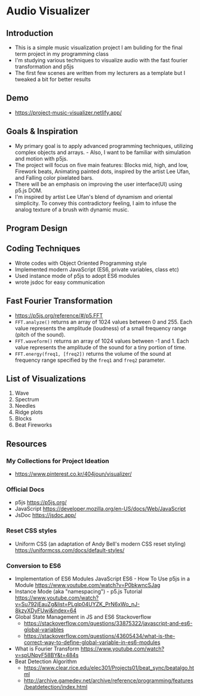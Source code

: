 # Audio Visualizer

## Introduction

- This is a simple music visualization project I am buliding for the final term project in my programming class
- I'm studying various techniques to visualize audio with the fast fourier transformation and p5js
- The first few scenes are written from my lecturers as a template but I tweaked a bit for better results

## Demo

- https://project-music-visualizer.netlify.app/

## Goals & Inspiration

- My primary goal is to apply advanced programming techniques, utilizing complex objects and arrays. - Also, I want to be familiar with simulation and motion with p5js.
- The project will focus on five main features: Blocks mid, high, and low, Firework beats, Animating painted dots, inspired by the artist Lee Ufan, and Falling color pixelated bars.
- There will be an emphasis on improving the user interface(UI) using p5.js DOM.
- I'm inspired by artist Lee Ufan's blend of dynamism and oriental simplicity. To convey this contradictory feeling, I aim to infuse the analog texture of a brush with dynamic music.

## Program Design

## Coding Techniques

- Wrote codes with Object Oriented Programming style
- Implemented modern JavaScript (ES6, private variables, class etc)
- Used instance mode of p5js to adopt ES6 modules
- wrote jsdoc for easy communication

## Fast Fourier Transformation

- https://p5js.org/reference/#/p5.FFT
- `FFT.analyze()` returns an array of 1024 values between 0 and 255. Each value represents the amplitude (loudness) of a small frequency range (pitch of the sound).
- `FFT.waveform()` returns an array of 1024 values between -1 and 1. Each value represents the amplitude of the sound for a tiny portion of time.
- `FFT.energy(freq1, [freq2])` returns the volume of the sound at frequency range specified by the `freq1` and `freq2` parameter.

## List of Visualizations

1. Wave
2. Spectrum
3. Needles
4. Ridge plots
5. Blocks
6. Beat Fireworks

## Resources

### My Collections for Project Ideation

- https://www.pinterest.co.kr/404joun/visualizer/

### Official Docs

- p5js https://p5js.org/
- JavaScript https://developer.mozilla.org/en-US/docs/Web/JavaScript
- JsDoc https://jsdoc.app/

### Reset CSS styles

- Uniform CSS (an adaptation of Andy Bell's modern CSS reset styling) https://uniformcss.com/docs/default-styles/

### Conversion to ES6

- Implementation of ES6 Modules
  JavaScript ES6 - How To Use p5js in a Module https://www.youtube.com/watch?v=P0bkwncSJag
- Instance Mode (aka "namespacing") - p5.js Tutorial https://www.youtube.com/watch?v=Su792jEauZg&list=PLglp04UYZK_PrN6xWo_nJ-8kzyXDyFUwi&index=64
- Global State Management in JS and ES6
  Stackoverflow
  - https://stackoverflow.com/questions/33875322/javascript-and-es6-global-variables
  - https://stackoverflow.com/questions/43605434/what-is-the-correct-way-to-define-global-variable-in-es6-modules
- What is Fourier Transform https://www.youtube.com/watch?v=spUNpyF58BY&t=484s
- Beat Detection Algorithm
  - https://www.clear.rice.edu/elec301/Projects01/beat_sync/beatalgo.html
  - http://archive.gamedev.net/archive/reference/programming/features/beatdetection/index.html
